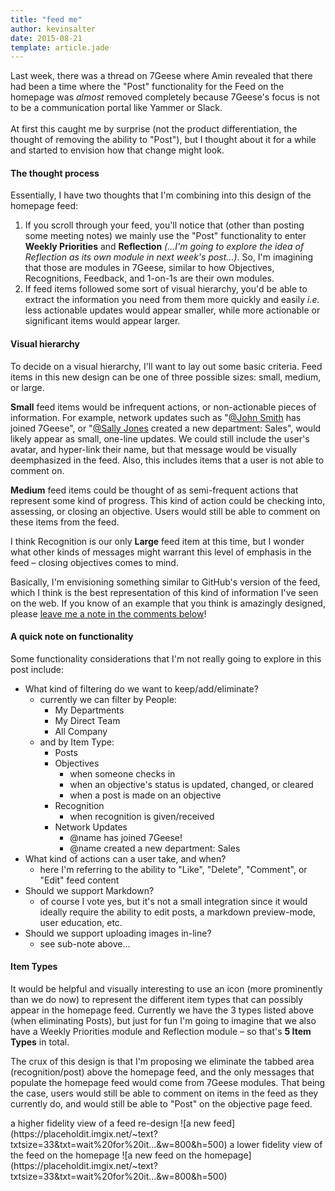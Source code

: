 ```yaml
---
title: "feed me"
author: kevinsalter
date: 2015-08-21
template: article.jade
---
```


Last week, there was a thread on 7Geese where Amin revealed that there had been a time where the "Post" functionality for the Feed on the homepage was _almost_ removed completely because 7Geese's focus is not to be a communication portal like Yammer or Slack.
<br><br>
At first this caught me by surprise (not the product differentiation, the thought of removing the ability to "Post"), but I thought about it for a while and started to envision how that change might look.

<span class="more"></span>

#### The thought process

Essentially, I have two thoughts that I'm combining into this design of the homepage feed:
1. If you scroll through your feed, you'll notice that (other than posting some meeting notes) we mainly use the "Post" functionality to enter **Weekly Priorities** and **Reflection** _(...I'm going to explore the idea of Reflection as its own module in next week's post...)_.  So, I'm imagining that those are modules in 7Geese, similar to how Objectives, Recognitions, Feedback, and 1-on-1s are their own modules.
2. If feed items followed some sort of visual hierarchy, you'd be able to extract the information you need from them more quickly and easily _i.e._ less actionable updates would appear smaller, while more actionable or significant items would appear larger.

#### Visual hierarchy

To decide on a visual hierarchy, I'll want to lay out some basic criteria.  Feed items in this new design can be one of three possible sizes: small, medium, or large.

**Small** feed items would be infrequent actions, or non-actionable pieces of information.  For example, network updates such as "<u>@John Smith</u> has joined 7Geese", or "<u>@Sally Jones</u> created a new department: Sales", would likely appear as small, one-line updates.  We could still include the user's avatar, and hyper-link their name, but that message would be visually deemphasized in the feed.  Also, this includes items that a user is not able to comment on.

**Medium** feed items could be thought of as semi-frequent actions that represent some kind of progress.  This kind of action could be checking into, assessing, or closing an objective.  Users would still be able to comment on these items from the feed.

I think Recognition is our only **Large** feed item at this time, but I wonder what other kinds of messages might warrant this level of emphasis in the feed – closing objectives comes to mind.

Basically, I'm envisioning something similar to GitHub's version of the feed, which I think is the best representation of this kind of information I've seen on the web.  If you know of an example that you think is amazingly designed, please [leave me a note in the comments below](#disqus_thread)!

#### A quick note on functionality

Some functionality considerations that I'm not really going to explore in this post include:
- What kind of filtering do we want to keep/add/eliminate?
    + currently we can filter by People:
        * My Departments
        * My Direct Team
        * All Company
    + and by Item Type:
        * Posts
        * Objectives
            - when someone checks in
            - when an objective's status is updated, changed, or cleared
            - when a post is made on an objective
        * Recognition
            - when recognition is given/received
        * Network Updates
            - @name has joined 7Geese!
            - @name created a new department: Sales
- What kind of actions can a user take, and when?
    + here I'm referring to the ability to "Like", "Delete", "Comment", or "Edit" feed content
- Should we support Markdown?
    + of course I vote yes, but it's not a small integration since it would ideally require the ability to edit posts, a markdown preview-mode, user education, etc.
- Should we support uploading images in-line?
    + see sub-note above...

#### Item Types

It would be helpful and visually interesting to use an icon (more prominently than we do now) to represent the different item types that can possibly appear in the homepage feed.  Currently we have the 3 types listed above (when eliminating Posts), but just for fun I'm going to imagine that we also have a Weekly Priorities module and Reflection module – so that's **5 Item Types** in total.

The crux of this design is that I'm proposing we eliminate the tabbed area (recognition/post) above the homepage feed, and the only messages that populate the homepage feed would come from 7Geese modules.  That being the case, users would still be able to comment on items in the feed as they currently do, and would still be able to "Post" on the objective page feed.

<p class="article-end"></p>

<span class="annotation">
    a higher fidelity view of a feed re-design
</span>
![a new feed](https://placeholdit.imgix.net/~text?txtsize=33&txt=wait%20for%20it...&w=800&h=500)

<span class="annotation">
    a lower fidelity view of the feed on the homepage
</span>
![a new feed on the homepage](https://placeholdit.imgix.net/~text?txtsize=33&txt=wait%20for%20it...&w=800&h=500)
